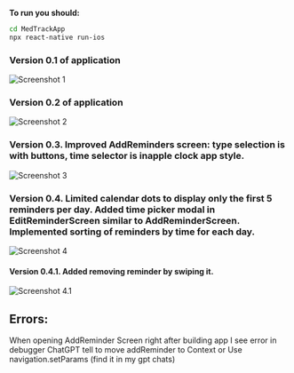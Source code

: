 **To run you should:**
```sh
cd MedTrackApp
npx react-native run-ios
```

### Version 0.1 of application
![Screenshot 1](./assets/Version0.1.png)


### Version 0.2 of application
![Screenshot 2](./assets/Version0.2.png)

### Version 0.3. Improved AddReminders screen: type selection is with buttons, time selector is inapple clock app style.
![Screenshot 3](./assets/Version0.3.png)

### Version 0.4. Limited calendar dots to display only the first 5 reminders per day. Added time picker modal in EditReminderScreen similar to AddReminderScreen. Implemented sorting of reminders by time for each day.
![Screenshot 4](./assets/Version0.4.png)

#### Version 0.4.1. Added removing reminder by swiping it.
![Screenshot 4.1](./assets/Version0.4.1.png)

## Errors:
When opening AddReminder Screen right after building app I see error in debugger
ChatGPT tell to move addReminder to Context or Use navigation.setParams (find it in my gpt chats)